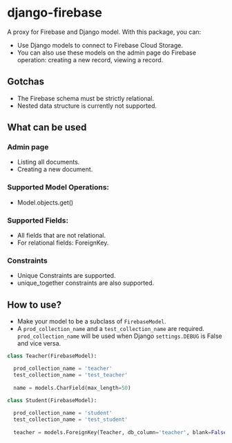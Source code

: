 # django-firebase
A proxy for Firebase and Django model. With this package, you can: 
- Use Django models to connect to Firebase Cloud Storage. 
- You can also use these models on the admin page do Firebase operation: creating a new record, viewing a record.

## Gotchas
- The Firebase schema must be strictly relational. 
- Nested data structure is currently not supported.

## What can be used
### Admin page
- Listing all documents.
- Creating a new document.

### Supported Model Operations:
- Model.objects.get()

### Supported Fields:
- All fields that are not relational.
- For relational fields: ForeignKey.

### Constraints
- Unique Constraints are supported.
- unique_together constraints are also supported.

## How to use?
- Make your model to be a subclass of `FirebaseModel`.
- A `prod_collection_name` and a `test_collection_name` are required. `prod_collection_name` will be used when Django `settings.DEBUG` is False and vice versa.

```py
class Teacher(FirebaseModel):

  prod_collection_name = 'teacher'
  test_collection_name = 'test_teacher'
  
  name = models.CharField(max_length=50)
   
class Student(FirebaseModel):

  prod_collection_name = 'student'
  test_collection_name = 'test_student'
  
  teacher = models.ForeignKey(Teacher, db_column='teacher', blank=False, on_delete=models.CASCADE)
```

